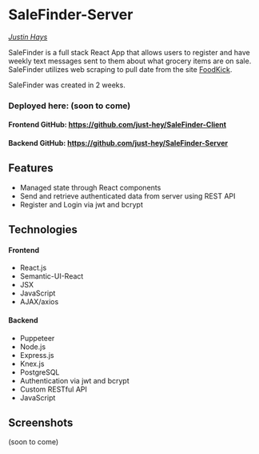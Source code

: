 # SaleFinder-Server


*[Justin Hays](https://github.com/just-hey "Justin Hays' GitHub")*


SaleFinder is a full stack React App that allows users to register and have weekly text messages sent to them about what grocery items are on sale.  SaleFinder utilizes web scraping to pull date from the site [FoodKick](http://www.foodkick.com).

SaleFinder was created in 2 weeks.


### Deployed here: (soon to come)
#### Frontend GitHub: https://github.com/just-hey/SaleFinder-Client
#### Backend GitHub: https://github.com/just-hey/SaleFinder-Server

## Features
- Managed state through React components
- Send and retrieve authenticated data from server using REST API
- Register and Login via jwt and bcrypt

## Technologies
#### Frontend
- React.js
- Semantic-UI-React
- JSX
- JavaScript
- AJAX/axios

#### Backend
- Puppeteer
- Node.js
- Express.js
- Knex.js
- PostgreSQL
- Authentication via jwt and bcrypt
- Custom RESTful API
- JavaScript

## Screenshots

(soon to come)
